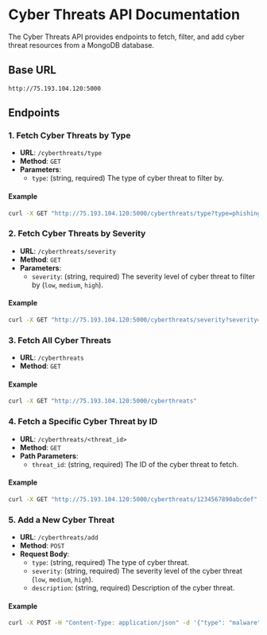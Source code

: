 

# Cyber Threats API Documentation

The Cyber Threats API provides endpoints to fetch, filter, and add cyber threat resources from a MongoDB database.

## Base URL

```
http://75.193.104.120:5000
```

## Endpoints

### 1. Fetch Cyber Threats by Type

- **URL**: `/cyberthreats/type`
- **Method**: `GET`
- **Parameters**:
  - `type`: (string, required) The type of cyber threat to filter by.
  
#### Example

```bash
curl -X GET "http://75.193.104.120:5000/cyberthreats/type?type=phishing"
```

### 2. Fetch Cyber Threats by Severity

- **URL**: `/cyberthreats/severity`
- **Method**: `GET`
- **Parameters**:
  - `severity`: (string, required) The severity level of cyber threat to filter by (`low`, `medium`, `high`).
  
#### Example

```bash
curl -X GET "http://75.193.104.120:5000/cyberthreats/severity?severity=high"
```

### 3. Fetch All Cyber Threats

- **URL**: `/cyberthreats`
- **Method**: `GET`

#### Example

```bash
curl -X GET "http://75.193.104.120:5000/cyberthreats"
```

### 4. Fetch a Specific Cyber Threat by ID

- **URL**: `/cyberthreats/<threat_id>`
- **Method**: `GET`
- **Path Parameters**:
  - `threat_id`: (string, required) The ID of the cyber threat to fetch.
  
#### Example

```bash
curl -X GET "http://75.193.104.120:5000/cyberthreats/1234567890abcdef"
```

### 5. Add a New Cyber Threat

- **URL**: `/cyberthreats/add`
- **Method**: `POST`
- **Request Body**:
  - `type`: (string, required) The type of cyber threat.
  - `severity`: (string, required) The severity level of the cyber threat (`low`, `medium`, `high`).
  - `description`: (string, required) Description of the cyber threat.
  
#### Example

```bash
curl -X POST -H "Content-Type: application/json" -d '{"type": "malware", "severity": "high", "description": "New malware threat"}' "http://75.193.104.120:5000/cyberthreats/add"
```
